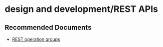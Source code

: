 <properties
	pageTitle="design and development/REST APIs"
	description="design and development/REST APIs"
	service="microsoft.sql"
	resource="servers"
	authors="emlisa"
	displayOrder=""
	selfHelpType="generic"
	supportTopicIds="31980423"
	productPesIds="13491"
	cloudEnvironments="public"
	articleId="df17c81b-0b8c-49d6-8639-435f403e512a"
/>

# design and development/REST APIs

## **Recommended Documents**

* [REST operation groups](https://docs.microsoft.com/rest/api/sql/)